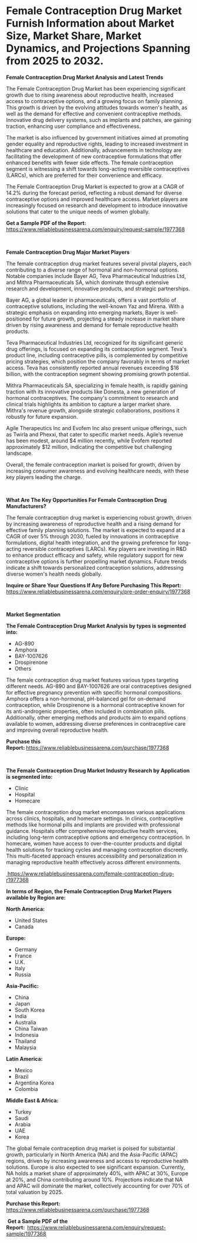 <p><h1>Female Contraception Drug Market Furnish Information about Market Size, Market Share, Market Dynamics, and Projections Spanning from 2025 to 2032.</h1></p><p><strong>Female Contraception Drug Market Analysis and Latest Trends</strong></p>
<p><p>The Female Contraception Drug Market has been experiencing significant growth due to rising awareness about reproductive health, increased access to contraceptive options, and a growing focus on family planning. This growth is driven by the evolving attitudes towards women's health, as well as the demand for effective and convenient contraceptive methods. Innovative drug delivery systems, such as implants and patches, are gaining traction, enhancing user compliance and effectiveness.</p><p>The market is also influenced by government initiatives aimed at promoting gender equality and reproductive rights, leading to increased investment in healthcare and education. Additionally, advancements in technology are facilitating the development of new contraceptive formulations that offer enhanced benefits with fewer side effects. The female contraception segment is witnessing a shift towards long-acting reversible contraceptives (LARCs), which are preferred for their convenience and efficacy.</p><p>The Female Contraception Drug Market is expected to grow at a CAGR of 14.2% during the forecast period, reflecting a robust demand for diverse contraceptive options and improved healthcare access. Market players are increasingly focused on research and development to introduce innovative solutions that cater to the unique needs of women globally.</p></p>
<p><strong>Get a Sample PDF of the Report:&nbsp;</strong> <a href="https://www.reliablebusinessarena.com/enquiry/request-sample/1977368?utm_campaign=2112&utm_medium=2&utm_source=Github&utm_content=ia&utm_term=19042025&utm_id=female-contraception-drug">https://www.reliablebusinessarena.com/enquiry/request-sample/1977368</a></p>
<p>&nbsp;</p>
<p><strong>Female Contraception Drug Major Market Players</strong></p>
<p><p>The female contraception drug market features several pivotal players, each contributing to a diverse range of hormonal and non-hormonal options. Notable companies include Bayer AG, Teva Pharmaceutical Industries Ltd, and Mithra Pharmaceuticals SA, which dominate through extensive research and development, innovative products, and strategic partnerships.</p><p>Bayer AG, a global leader in pharmaceuticals, offers a vast portfolio of contraceptive solutions, including the well-known Yaz and Mirena. With a strategic emphasis on expanding into emerging markets, Bayer is well-positioned for future growth, projecting a steady increase in market share driven by rising awareness and demand for female reproductive health products.</p><p>Teva Pharmaceutical Industries Ltd, recognized for its significant generic drug offerings, is focused on expanding its contraception segment. Teva's product line, including contraceptive pills, is complemented by competitive pricing strategies, which position the company favorably in terms of market access. Teva has consistently reported annual revenues exceeding $16 billion, with the contraception segment showing promising growth potential.</p><p>Mithra Pharmaceuticals SA, specializing in female health, is rapidly gaining traction with its innovative products like Donesta, a new generation of hormonal contraceptives. The company's commitment to research and clinical trials highlights its ambition to capture a larger market share. Mithra's revenue growth, alongside strategic collaborations, positions it robustly for future expansion.</p><p>Agile Therapeutics Inc and Evofem Inc also present unique offerings, such as Twirla and Phexxi, that cater to specific market needs. Agile’s revenue has been modest, around $4 million recently, while Evofem reported approximately $12 million, indicating the competitive but challenging landscape.</p><p>Overall, the female contraception market is poised for growth, driven by increasing consumer awareness and evolving healthcare needs, with these key players leading the charge.</p></p>
<p>&nbsp;</p>
<p><strong>What Are The Key Opportunities For Female Contraception Drug Manufacturers?</strong></p>
<p><p>The female contraception drug market is experiencing robust growth, driven by increasing awareness of reproductive health and a rising demand for effective family planning solutions. The market is expected to expand at a CAGR of over 5% through 2030, fueled by innovations in contraceptive formulations, digital health integration, and the growing preference for long-acting reversible contraceptives (LARCs). Key players are investing in R&D to enhance product efficacy and safety, while regulatory support for new contraceptive options is further propelling market dynamics. Future trends indicate a shift towards personalized contraception solutions, addressing diverse women's health needs globally.</p></p>
<p><strong>Inquire or Share Your Questions If Any Before Purchasing This Report:</strong> <a href="https://www.reliablebusinessarena.com/enquiry/pre-order-enquiry/1977368?utm_campaign=2112&utm_medium=2&utm_source=Github&utm_content=ia&utm_term=19042025&utm_id=female-contraception-drug">https://www.reliablebusinessarena.com/enquiry/pre-order-enquiry/1977368</a></p>
<p>&nbsp;</p>
<p><strong>Market Segmentation</strong></p>
<p><strong>The Female Contraception Drug Market Analysis by types is segmented into:</strong></p>
<p><ul><li>AG-890</li><li>Amphora</li><li>BAY-1007626</li><li>Drospirenone</li><li>Others</li></ul></p>
<p><p>The female contraception drug market features various types targeting different needs. AG-890 and BAY-1007626 are oral contraceptives designed for effective pregnancy prevention with specific hormonal compositions. Amphora offers a non-hormonal, pH-balanced gel for on-demand contraception, while Drospirenone is a hormonal contraceptive known for its anti-androgenic properties, often included in combination pills. Additionally, other emerging methods and products aim to expand options available to women, addressing diverse preferences in contraceptive care and improving overall reproductive health.</p></p>
<p><strong>Purchase this Report:&nbsp;</strong><a href="https://www.reliablebusinessarena.com/purchase/1977368?utm_campaign=2112&utm_medium=2&utm_source=Github&utm_content=ia&utm_term=19042025&utm_id=female-contraception-drug">https://www.reliablebusinessarena.com/purchase/1977368</a></p>
<p>&nbsp;</p>
<p><strong>The Female Contraception Drug Market Industry Research by Application is segmented into:</strong></p>
<p><ul><li>Clinic</li><li>Hospital</li><li>Homecare</li></ul></p>
<p><p>The female contraception drug market encompasses various applications across clinics, hospitals, and homecare settings. In clinics, contraceptive methods like hormonal pills and implants are provided with professional guidance. Hospitals offer comprehensive reproductive health services, including long-term contraceptive options and emergency contraception. In homecare, women have access to over-the-counter products and digital health solutions for tracking cycles and managing contraception discreetly. This multi-faceted approach ensures accessibility and personalization in managing reproductive health effectively across different environments.</p></p>
<p><a href="https://www.reliablebusinessarena.com/female-contraception-drug-r1977368?utm_campaign=2112&utm_medium=2&utm_source=Github&utm_content=ia&utm_term=19042025&utm_id=female-contraception-drug">&nbsp;https://www.reliablebusinessarena.com/female-contraception-drug-r1977368</a></p>
<p><strong>In terms of Region, the Female Contraception Drug Market Players available by Region are:</strong></p>
<p>
    <p> <strong> North America: </strong>
        <ul>
            <li>United States</li>
            <li>Canada</li>
        </ul>
        </p> 
    <p> <strong> Europe: </strong>
        <ul>
            <li>Germany</li>
            <li>France</li>
            <li>U.K.</li>
            <li>Italy</li>
            <li>Russia</li>
        </ul>
        </p> 
    <p> <strong> Asia-Pacific: </strong>
        <ul>
            <li>China</li>
            <li>Japan</li>
            <li>South Korea</li>
            <li>India</li>
            <li>Australia</li>
            <li>China Taiwan</li>
            <li>Indonesia</li>
            <li>Thailand</li>
            <li>Malaysia</li>
        </ul>
        </p> 
    <p> <strong> Latin America: </strong>
        <ul>
            <li>Mexico</li>
            <li>Brazil</li>
            <li>Argentina Korea</li>
            <li>Colombia</li>
        </ul>
        </p> 
    <p> <strong> Middle East & Africa: </strong>
        <ul>
            <li>Turkey</li>
            <li>Saudi</li>
            <li>Arabia</li>
            <li>UAE</li>
            <li>Korea</li>
        </ul>
    </p>
    </p>
<p><p>The global female contraception drug market is poised for substantial growth, particularly in North America (NA) and the Asia-Pacific (APAC) regions, driven by increasing awareness and access to reproductive health solutions. Europe is also expected to see significant expansion. Currently, NA holds a market share of approximately 40%, with APAC at 30%, Europe at 20%, and China contributing around 10%. Projections indicate that NA and APAC will dominate the market, collectively accounting for over 70% of total valuation by 2025.</p></p>
<p><strong>Purchase this Report: </strong><a href="https://www.reliablebusinessarena.com/purchase/1977368?utm_campaign=2112&utm_medium=2&utm_source=Github&utm_content=ia&utm_term=19042025&utm_id=female-contraception-drug">https://www.reliablebusinessarena.com/purchase/1977368</a></p>
<p>&nbsp;<strong>Get a Sample PDF of the Report:&nbsp;&nbsp;</strong><a href="https://www.reliablebusinessarena.com/enquiry/request-sample/1977368?utm_campaign=2112&utm_medium=2&utm_source=Github&utm_content=ia&utm_term=19042025&utm_id=female-contraception-drug">https://www.reliablebusinessarena.com/enquiry/request-sample/1977368</a></p>
<p><strong></strong></p>
<p><p></p><p></p><p></p></p>